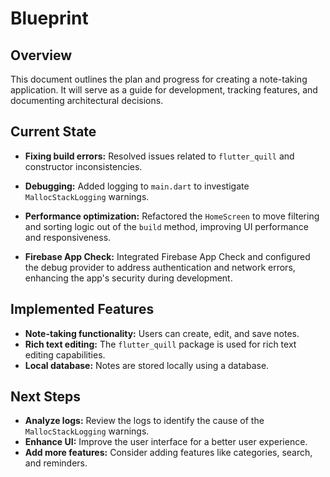 # Blueprint

## Overview

This document outlines the plan and progress for creating a note-taking application. It will serve as a guide for development, tracking features, and documenting architectural decisions.

## Current State

- **Fixing build errors:** Resolved issues related to `flutter_quill` and constructor inconsistencies.

- **Debugging:** Added logging to `main.dart` to investigate `MallocStackLogging` warnings.

- **Performance optimization:** Refactored the `HomeScreen` to move filtering and sorting logic out of the `build` method, improving UI performance and responsiveness.

- **Firebase App Check:** Integrated Firebase App Check and configured the debug provider to address authentication and network errors, enhancing the app's security during development.

## Implemented Features

- **Note-taking functionality:** Users can create, edit, and save notes.
- **Rich text editing:** The `flutter_quill` package is used for rich text editing capabilities.
- **Local database:** Notes are stored locally using a database.

## Next Steps

- **Analyze logs:** Review the logs to identify the cause of the `MallocStackLogging` warnings.
- **Enhance UI:** Improve the user interface for a better user experience.
- **Add more features:** Consider adding features like categories, search, and reminders.
